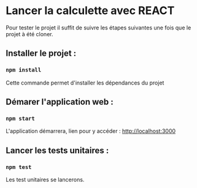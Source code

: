 # Lancer la calculette avec REACT

Pour tester le projet il suffit de suivre les étapes suivantes une fois que le projet à été cloner.

## Installer le projet :

### `npm install`

Cette commande permet d'installer les dépendances du projet

## Démarer l'application web :

### `npm start`

L'application démarrera, lien pour y accéder : [http://localhost:3000](http://localhost:3000)

## Lancer les tests unitaires :

### `npm test`

Les test unitaires se lancerons.